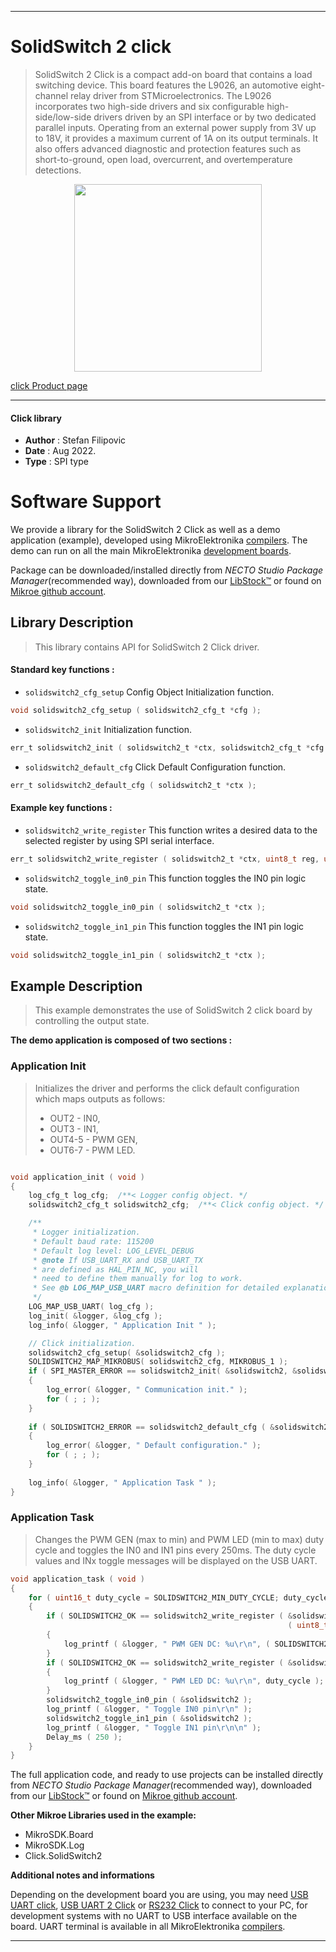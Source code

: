 
---
# SolidSwitch 2 click

> SolidSwitch 2 Click is a compact add-on board that contains a load switching device. This board features the L9026, an automotive eight-channel relay driver from STMicroelectronics. The L9026 incorporates two high-side drivers and six configurable high-side/low-side drivers driven by an SPI interface or by two dedicated parallel inputs. Operating from an external power supply from 3V up to 18V, it provides a maximum current of 1A on its output terminals. It also offers advanced diagnostic and protection features such as short-to-ground, open load, overcurrent, and overtemperature detections.

<p align="center">
  <img src="https://download.mikroe.com/images/click_for_ide/solidswitch2_click.png" height=300px>
</p>

[click Product page](https://www.mikroe.com/solidswitch-2-click)

---


#### Click library

- **Author**        : Stefan Filipovic
- **Date**          : Aug 2022.
- **Type**          : SPI type


# Software Support

We provide a library for the SolidSwitch 2 Click
as well as a demo application (example), developed using MikroElektronika
[compilers](https://www.mikroe.com/necto-studio).
The demo can run on all the main MikroElektronika [development boards](https://www.mikroe.com/development-boards).

Package can be downloaded/installed directly from *NECTO Studio Package Manager*(recommended way), downloaded from our [LibStock&trade;](https://libstock.mikroe.com) or found on [Mikroe github account](https://github.com/MikroElektronika/mikrosdk_click_v2/tree/master/clicks).

## Library Description

> This library contains API for SolidSwitch 2 Click driver.

#### Standard key functions :

- `solidswitch2_cfg_setup` Config Object Initialization function.
```c
void solidswitch2_cfg_setup ( solidswitch2_cfg_t *cfg );
```

- `solidswitch2_init` Initialization function.
```c
err_t solidswitch2_init ( solidswitch2_t *ctx, solidswitch2_cfg_t *cfg );
```

- `solidswitch2_default_cfg` Click Default Configuration function.
```c
err_t solidswitch2_default_cfg ( solidswitch2_t *ctx );
```

#### Example key functions :

- `solidswitch2_write_register` This function writes a desired data to the selected register by using SPI serial interface.
```c
err_t solidswitch2_write_register ( solidswitch2_t *ctx, uint8_t reg, uint8_t data_in );
```

- `solidswitch2_toggle_in0_pin` This function toggles the IN0 pin logic state.
```c
void solidswitch2_toggle_in0_pin ( solidswitch2_t *ctx );
```

- `solidswitch2_toggle_in1_pin` This function toggles the IN1 pin logic state.
```c
void solidswitch2_toggle_in1_pin ( solidswitch2_t *ctx );
```

## Example Description

> This example demonstrates the use of SolidSwitch 2 click board by controlling the output state.

**The demo application is composed of two sections :**

### Application Init

> Initializes the driver and performs the click default configuration which maps outputs as follows:
> - OUT2   - IN0,
> - OUT3   - IN1,
> - OUT4-5 - PWM GEN,
> - OUT6-7 - PWM LED.

```c

void application_init ( void )
{
    log_cfg_t log_cfg;  /**< Logger config object. */
    solidswitch2_cfg_t solidswitch2_cfg;  /**< Click config object. */

    /** 
     * Logger initialization.
     * Default baud rate: 115200
     * Default log level: LOG_LEVEL_DEBUG
     * @note If USB_UART_RX and USB_UART_TX 
     * are defined as HAL_PIN_NC, you will 
     * need to define them manually for log to work. 
     * See @b LOG_MAP_USB_UART macro definition for detailed explanation.
     */
    LOG_MAP_USB_UART( log_cfg );
    log_init( &logger, &log_cfg );
    log_info( &logger, " Application Init " );

    // Click initialization.
    solidswitch2_cfg_setup( &solidswitch2_cfg );
    SOLIDSWITCH2_MAP_MIKROBUS( solidswitch2_cfg, MIKROBUS_1 );
    if ( SPI_MASTER_ERROR == solidswitch2_init( &solidswitch2, &solidswitch2_cfg ) )
    {
        log_error( &logger, " Communication init." );
        for ( ; ; );
    }
    
    if ( SOLIDSWITCH2_ERROR == solidswitch2_default_cfg ( &solidswitch2 ) )
    {
        log_error( &logger, " Default configuration." );
        for ( ; ; );
    }
    
    log_info( &logger, " Application Task " );
}

```

### Application Task

> Changes the PWM GEN (max to min) and PWM LED (min to max) duty cycle and toggles the IN0 and IN1
pins every 250ms. The duty cycle values and INx toggle messages will be displayed on the USB UART.

```c
void application_task ( void )
{
    for ( uint16_t duty_cycle = SOLIDSWITCH2_MIN_DUTY_CYCLE; duty_cycle <= SOLIDSWITCH2_MAX_DUTY_CYCLE; duty_cycle += 5 )
    {
        if ( SOLIDSWITCH2_OK == solidswitch2_write_register ( &solidswitch2, SOLIDSWITCH2_REG_PWM_GEN_DC, 
                                                              ( uint8_t ) ( SOLIDSWITCH2_MAX_DUTY_CYCLE - duty_cycle ) ) )
        {
            log_printf ( &logger, " PWM GEN DC: %u\r\n", ( SOLIDSWITCH2_MAX_DUTY_CYCLE - duty_cycle ) );
        }
        if ( SOLIDSWITCH2_OK == solidswitch2_write_register ( &solidswitch2, SOLIDSWITCH2_REG_PWM_LED_DC, ( uint8_t ) duty_cycle ) )
        {
            log_printf ( &logger, " PWM LED DC: %u\r\n", duty_cycle );
        }
        solidswitch2_toggle_in0_pin ( &solidswitch2 );
        log_printf ( &logger, " Toggle IN0 pin\r\n" );
        solidswitch2_toggle_in1_pin ( &solidswitch2 );
        log_printf ( &logger, " Toggle IN1 pin\r\n\n" );
        Delay_ms ( 250 );
    }
}
```

The full application code, and ready to use projects can be installed directly from *NECTO Studio Package Manager*(recommended way), downloaded from our [LibStock&trade;](https://libstock.mikroe.com) or found on [Mikroe github account](https://github.com/MikroElektronika/mikrosdk_click_v2/tree/master/clicks).

**Other Mikroe Libraries used in the example:**

- MikroSDK.Board
- MikroSDK.Log
- Click.SolidSwitch2

**Additional notes and informations**

Depending on the development board you are using, you may need
[USB UART click](https://www.mikroe.com/usb-uart-click),
[USB UART 2 Click](https://www.mikroe.com/usb-uart-2-click) or
[RS232 Click](https://www.mikroe.com/rs232-click) to connect to your PC, for
development systems with no UART to USB interface available on the board. UART
terminal is available in all MikroElektronika
[compilers](https://shop.mikroe.com/compilers).

---
